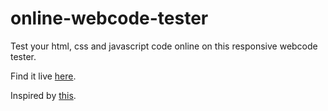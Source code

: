 # online-webcode-tester
Test your html, css and javascript code online on this responsive webcode tester.

Find it live [here](http://vinayak.16mb.com/mywebtester/).

Inspired by [this](https://github.com/bhskt/simpleWebEditor).
